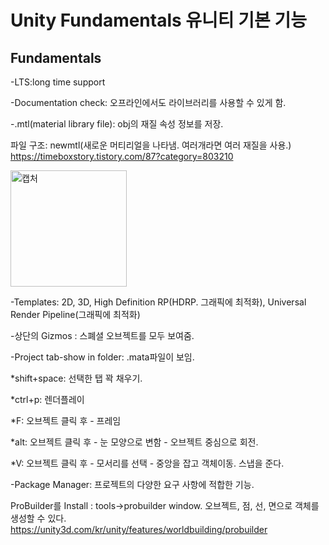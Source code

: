 # Unity Fundamentals 유니티 기본 기능


## Fundamentals
-LTS:long time support	


-Documentation check: 오프라인에서도 라이브러리를 사용할 수 있게 함.


-.mtl(material library file): obj의 재질 속성 정보를 저장. 


파일 구조:  newmtl(새로운 머티리얼을 나타냄. 여러개라면 여러 재질을 사용.) https://timeboxstory.tistory.com/87?category=803210


<img width="186" alt="캡처" src="https://user-images.githubusercontent.com/48555909/125397034-58671300-e3e8-11eb-8bd5-2f01bc6b3e8f.PNG">


-Templates: 2D, 3D, High Definition RP(HDRP. 그래픽에 최적화), Universal Render Pipeline(그래픽에 최적화)


-상단의 Gizmos : 스폐셜 오브젝트를 모두 보여줌.


-Project tab-show in folder: .mata파일이 보임.


*shift+space: 선택한 탭 꽉 채우기.


*ctrl+p: 렌더플레이


*F: 오브젝트 클릭 후 - 프레임


*alt: 오브젝트 클릭 후 - 눈 모양으로 변함 - 오브젝트 중심으로 회전.


*V: 오브젝트 클릭 후 - 모서리를 선택 - 중앙을 잡고 객체이동. 스냅을 준다.

-Package Manager: 프로젝트의 다양한 요구 사항에 적합한 기능.

ProBuilder를 Install : tools->probuilder window. 오브젝트, 점, 선, 면으로 객체를 생성할 수 있다. https://unity3d.com/kr/unity/features/worldbuilding/probuilder 








